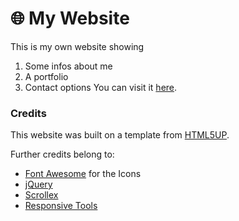 # 🌐 My Website
This is my own website showing 
1. Some infos about me
2. A portfolio
3. Contact options
You can visit it [here](gustavotzen.de).


### Credits
This website was built on a template from [HTML5UP](https://html5up.net/).

Further credits belong to:
- [Font Awesome](https://fontawesome.com/) for the Icons
- [jQuery](jquery.com)
- [Scrollex](github.com/ajlkn/jquery.scrollex)
- [Responsive Tools](github.com/ajlkn/responsive-tools)
